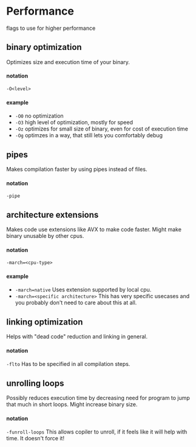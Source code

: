 # Performance
flags to use for higher performance

## binary optimization
Optimizes size and execution time of your binary.
#### notation
`-O<level>`
#### example
- `-O0` no optimization
- `-O3` high level of optimization, mostly for speed
- `-Oz` optimizes for small size of binary, even for cost of execution time
- `-Og` optimzes in a way, that still lets you comfortably debug


## pipes
Makes compilation faster by using pipes instead of files.
#### notation
`-pipe`


## architecture extensions
Makes code use extensions like AVX to make code faster. Might make binary unusable by other cpus.
#### notation
`-march=<cpu-type>`
#### example
- `-march=native` Uses extension supported by local cpu.
- `-march=<specific architecture>` This has very specific usecases and you probably don't need to care about this at all.


## linking optimization
Helps with "dead code" reduction and linking in general.
#### notation
`-flto` Has to be specified in all compilation steps.


## unrolling loops
Possibly reduces execution time by decreasing need for program to jump that much in short loops. Might increase binary size.
#### notation
`-funroll-loops` This allows copiler to unroll, if it feels like it will help with time. It doesn't force it!


